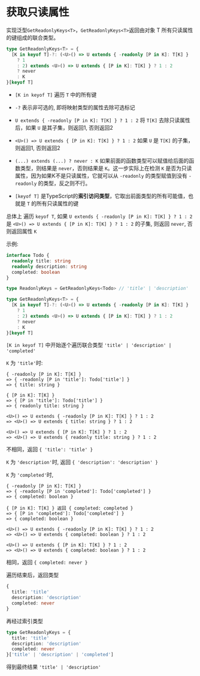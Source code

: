 # 获取只读属性

实现泛型`GetReadonlyKeys<T>`，`GetReadonlyKeys<T>`返回由对象 T 所有只读属性的键组成的联合类型。

```ts
type GetReadonlyKeys<T> = {
  [K in keyof T]-?: (<U>() => U extends { -readonly [P in K]: T[K] }
    ? 1
    : 2) extends <U>() => U extends { [P in K]: T[K] } ? 1 : 2
    ? never
    : K
}[keyof T]
```

- `[K in keyof T]` 遍历 `T` 中的所有键

- `-?` 表示非可选的, 即将映射类型的属性去除可选标记

- `U extends { -readonly [P in K]: T[K] } ? 1 : 2` 将 `T[K]` 去除只读属性后，如果 `U` 是其子集，则返回1, 否则返回2

- `<U>() => U extends { [P in K]: T[K] } ? 1 : 2` 如果 `U` 是 `T[K]` 的子集，则返回1, 否则返回2

- `(...) extends (...) ? never : K` 如果前面的函数类型可以赋值给后面的函数类型，则结果是 `never`，否则结果是 `K`。这一步实际上在检测 `K` 是否为只读属性，因为如果K不是只读属性，它就可以从 `-readonly` 的类型赋值到没有 `-readonly` 的类型，反之则不行。

- `[keyof T]` 是TypeScript的**索引访问类型**，它取出前面类型的所有可能值，也就是 `T` 的所有只读属性的键

总体上 遍历 `keyof T`, 如果 `U extends { -readonly [P in K]: T[K] } ? 1 : 2` 是 `<U>() => U extends { [P in K]: T[K] } ? 1 : 2` 的子集, 则返回 `never`, 否则返回属性 `K`

示例:

```ts
interface Todo {
  readonly title: string
  readonly description: string
  completed: boolean
}

type ReadonlyKeys = GetReadonlyKeys<Todo> // 'title' | 'description'

type GetReadonlyKeys<T> = {
  [K in keyof T]-?: (<U>() => U extends { -readonly [P in K]: T[K] }
    ? 1
    : 2) extends <U>() => U extends { [P in K]: T[K] } ? 1 : 2
    ? never
    : K
}[keyof T]
```

`[K in keyof T]` 中开始逐个遍历联合类型 `'title' | 'description' | 'completed'`

`K` 为 `'title'`时:

```
{ -readonly [P in K]: T[K] }
=> { -readonly [P in 'title']: Todo['title'] }
=> { title: string }

{ [P in K]: T[K] }
=> { [P in 'title']: Todo['title'] }
=> { readonly title: string }
```

```
<U>() => U extends { -readonly [P in K]: T[K] } ? 1 : 2
=> <U>() => U extends { title: string } ? 1 : 2

<U>() => U extends { [P in K]: T[K] } ? 1 : 2
=> <U>() => U extends { readonly title: string } ? 1 : 2
```

不相同，返回 `{ 'title': 'title' }`

`K` 为 `'description'`时, 返回 `{ 'description': 'description' }`

`K` 为 `'completed'`时,

```
{ -readonly [P in K]: T[K] }
=> { -readonly [P in 'completed']: Todo['completed'] }
=> { completed: boolean }

{ [P in K]: T[K] } 返回 { completed: completed }
=> { [P in 'completed']: Todo['completed'] }
=> { completed: boolean }
```

```
<U>() => U extends { -readonly [P in K]: T[K] } ? 1 : 2
=> <U>() => U extends { completed: boolean } ? 1 : 2

<U>() => U extends { [P in K]: T[K] } ? 1 : 2
=> <U>() => U extends { completed: boolean } ? 1 : 2
```

相同，返回 `{ completed: never }`

遍历结束后，返回类型

```ts
{
  title: 'title'
  description: 'description'
  completed: never
}
```

再经过索引类型

```ts
type GetReadonlyKeys = {
  title: 'title'
  description: 'description'
  completed: never
}['title' | 'description' | 'completed']
```

得到最终结果 `'title' | 'description'`
